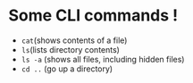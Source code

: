 # Some CLI commands !
* `cat`(shows contents of a file)
* `ls`(lists directory contents)
* `ls -a` (shows all files, including hidden files)
* `cd ..` (go up a directory)